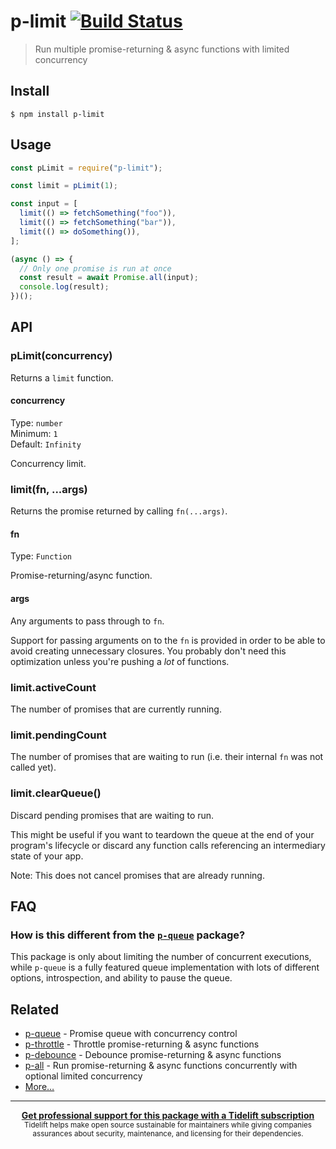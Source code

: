 # p-limit [![Build Status](https://travis-ci.org/sindresorhus/p-limit.svg?branch=master)](https://travis-ci.org/sindresorhus/p-limit)

> Run multiple promise-returning & async functions with limited concurrency

## Install

```
$ npm install p-limit
```

## Usage

```js
const pLimit = require("p-limit");

const limit = pLimit(1);

const input = [
  limit(() => fetchSomething("foo")),
  limit(() => fetchSomething("bar")),
  limit(() => doSomething()),
];

(async () => {
  // Only one promise is run at once
  const result = await Promise.all(input);
  console.log(result);
})();
```

## API

### pLimit(concurrency)

Returns a `limit` function.

#### concurrency

Type: `number`\
Minimum: `1`\
Default: `Infinity`

Concurrency limit.

### limit(fn, ...args)

Returns the promise returned by calling `fn(...args)`.

#### fn

Type: `Function`

Promise-returning/async function.

#### args

Any arguments to pass through to `fn`.

Support for passing arguments on to the `fn` is provided in order to be able to
avoid creating unnecessary closures. You probably don't need this optimization
unless you're pushing a _lot_ of functions.

### limit.activeCount

The number of promises that are currently running.

### limit.pendingCount

The number of promises that are waiting to run (i.e. their internal `fn` was not
called yet).

### limit.clearQueue()

Discard pending promises that are waiting to run.

This might be useful if you want to teardown the queue at the end of your
program's lifecycle or discard any function calls referencing an intermediary
state of your app.

Note: This does not cancel promises that are already running.

## FAQ

### How is this different from the [`p-queue`](https://github.com/sindresorhus/p-queue) package?

This package is only about limiting the number of concurrent executions, while
`p-queue` is a fully featured queue implementation with lots of different
options, introspection, and ability to pause the queue.

## Related

- [p-queue](https://github.com/sindresorhus/p-queue) - Promise queue with
  concurrency control
- [p-throttle](https://github.com/sindresorhus/p-throttle) - Throttle
  promise-returning & async functions
- [p-debounce](https://github.com/sindresorhus/p-debounce) - Debounce
  promise-returning & async functions
- [p-all](https://github.com/sindresorhus/p-all) - Run promise-returning & async
  functions concurrently with optional limited concurrency
- [More…](https://github.com/sindresorhus/promise-fun)

---

<div align="center">
	<b>
		<a href="https://tidelift.com/subscription/pkg/npm-p-limit?utm_source=npm-p-limit&utm_medium=referral&utm_campaign=readme">Get professional support for this package with a Tidelift subscription</a>
	</b>
	<br>
	<sub>
		Tidelift helps make open source sustainable for maintainers while giving companies<br>assurances about security, maintenance, and licensing for their dependencies.
	</sub>
</div>
